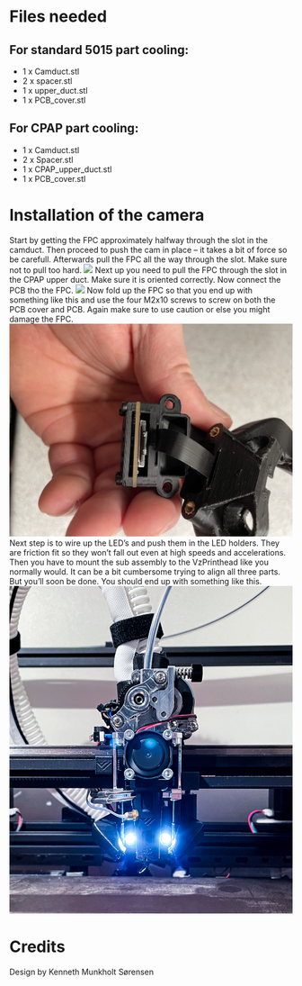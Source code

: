 # Files needed
## For standard 5015 part cooling:
-	1 x Camduct.stl
-	2 x spacer.stl
-	1 x upper_duct.stl
-	1 x PCB_cover.stl
## For CPAP part cooling:
-	1 x Camduct.stl
-	2 x Spacer.stl
-	1 x CPAP_upper_duct.stl
-	1 x PCB_cover.stl

# Installation of the camera
Start by getting the FPC approximately halfway through the slot in the camduct. Then proceed to push the cam in place – it takes a bit of force so be carefull. Afterwards pull the FPC all the way through the slot. Make sure not to pull too hard.
<img src="./images/1.jpg" >
Next up you need to pull the FPC through the slot in the CPAP upper duct. Make sure it is oriented correctly. Now connect the PCB tho the FPC.
<img src="./images/2.jpg" >
Now fold up the FPC so that you end up with something like this and use the four M2x10 screws to screw on both the PCB cover and PCB. Again make sure to use caution or else you might damage the FPC.
<img src="./images/3.jpg" >
Next step is to wire up the LED’s and push them in the LED holders. They are friction fit so they won’t fall out even at high speeds and accelerations. Then you have to mount the sub assembly to the VzPrinthead like you normally would. It can be a bit cumbersome trying to align all three parts. But you’ll soon be done. You should end up with something like this.
<img src="./images/4.jpg" >
# Credits
Design by Kenneth Munkholt Sørensen